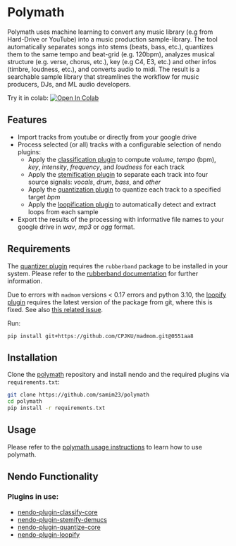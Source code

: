 # Polymath

Polymath uses machine learning to convert any music library (e.g from Hard-Drive or YouTube) into a music production sample-library. The tool automatically separates songs into stems (beats, bass, etc.), quantizes them to the same tempo and beat-grid (e.g. 120bpm), analyzes musical structure (e.g. verse, chorus, etc.), key (e.g C4, E3, etc.) and other infos (timbre, loudness, etc.), and converts audio to midi. The result is a searchable sample library that streamlines the workflow for music producers, DJs, and ML audio developers.

Try it in colab:
<a target="_blank" href="https://colab.research.google.com/drive/1TjRVFdh1BPdQ_5_PL5EsfS278-EUYt90?usp=sharing">
<img src="https://colab.research.google.com/assets/colab-badge.svg" alt="Open In Colab"/>
</a>

## Features

- Import tracks from youtube or directly from your google drive
- Process selected (or all) tracks with a configurable selection of nendo plugins:
    - Apply the [classification plugin](https://github.com/okio-ai/nendo-plugin-classify-core) to compute _volume_, _tempo_ (bpm), _key_, _intensity_, _frequency_, and _loudness_ for each track
    - Apply the [stemification plugin](https://github.com/okio-ai/nendo-plugin-stemify-demucs) to separate each track into four source signals: _vocals_, _drum_, _bass_, and _other_
    - Apply the [quantization plugin](https://github.com/okio-ai/nendo-plugin-quantize-core) to quantize each track to a specified target _bpm_
    - Apply the [loopification plugin](https://github.com/okio-ai/nendo-plugin-loopify) to automatically detect and extract loops from each sample
- Export the results of the processing with informative file names to your google drive in _wav_, _mp3_ or _ogg_ format.

## Requirements

The [quantizer plugin](https://github.com/okio-ai/nendo-plugin-quantize-core) requires the `rubberband` package to be installed in your system. Please refer to the [rubberband documentation](https://breakfastquay.com/rubberband/index.html) for further information.

Due to errors with `madmom` versions < 0.17 errors and python 3.10, the [loopify plugin](https://github.com/okio-ai/nendo-plugin-loopify) requires the latest version of the  package from git, where this is fixed. See also [this related issue](https://github.com/CPJKU/madmom/issues/502).

Run:

`pip install git+https://github.com/CPJKU/madmom.git@0551aa8`

## Installation

Clone the [polymath](https://github.com/samim23/polymath) repository and install nendo and the required plugins via `requirements.txt`:

```bash
git clone https://github.com/samim23/polymath
cd polymath
pip install -r requirements.txt
```

## Usage

Please refer to the [polymath usage instructions](https://github.com/samim23/polymath#run-polymath) to learn how to use polymath.

## Nendo Functionality

### Plugins in use:

- [nendo-plugin-classify-core](https://github.com/okio-ai/nendo_plugin_classify_core)
- [nendo-plugin-stemify-demucs](https://github.com/okio-ai/nendo_plugin_stemify_demucs)
- [nendo-plugin-quantize-core](https://github.com/okio-ai/nendo_plugin_quantize_core)
- [nendo-plugin-loopify](https://github.com/okio-ai/nendo_plugin_loopify)
